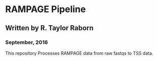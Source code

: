 # RAMPAGE Pipeline
## Written by R. Taylor Raborn
### September, 2016

This repository Processes RAMPAGE data from raw fastqs to TSS data.
